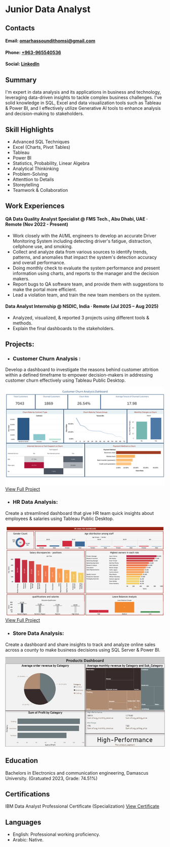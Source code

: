 # Junior Data Analyst

## Contacts
#### Email: [omarhassoundithomsi@gmail.com](omarhassoundithomsi@gmail.com)
#### Phone: [+963-965540536](https://wa.me/963965540536)
#### Social: [LinkedIn](https://www.linkedin.com/in/omar-hassoun-dit-homsi-09bb22207/)

## Summary
I'm expert in data analysis and its applications in business and technology, leveraging data-driven insights to tackle complex business challenges.
I've solid knowledge in SQL, Excel and data visualization tools such as Tableau & Power BI, and I effectively utilize Generative AI tools to enhance analysis and decision-making to stakeholders.

## Skill Highlights
- Advanced SQL Techniques
- Excel (Charts, Pivot Tables)
- Tableau
- Power BI
- Statistics, Probability, Linear Algebra
- Analytical Thinkinking
- Problem-Solving
- Attenttion to Details
- Storeytelling
- Teamwork & Collaboration 

## Work Experiences 
#### QA Data Quality Analyst Specialist @ FMS Tech., Abu Dhabi, UAE · Remote (Nov 2022 - Present)
- Work closely with the AI/ML engineers to develop an accurate Driver 
  Monitoring System including detecting driver's fatigue, distraction, cellphone use, and smoking.
- Collect and analyze data from various sources to identify trends, patterns, and anomalies that impact the system's detection accuracy and overall performance.
- Doing monthly check to evaluate the system performance and present information using charts, and reports to the manager and the decision makers.
- Report bugs to QA software team, and provide them with suggestions to make the portal more efficient.
- Lead a violation team, and train the new team members on the system.

#### Data Analyst Internship @ NSDIC, India · Remote (Jul 2025 – Aug 2025)
- Analyzed, visualized, & reported 3 projects using different tools & methods.
- Explain the final dashboards to the stakeholders.

## Projects:

- ### Customer Churn Analysis :
Develop a dashboard to investigate the reasons behind customer attrition within a defined timeframe to empower decision-makers in addressing customer churn effectively using Tableau Public Desktop.

![EEG Band Discovery](Customer-Churn-Analysis-Dashboard.jpg)
[View Full Project](https://public.tableau.com/app/profile/omar.hassoun.dit.homsi/viz/ChurnAnalysis_17547512671070/CustomerChurnAnalysisDashboard)

- ### HR Data Analysis:
Create a streamlined dashboard that give HR team quick insights about employees & salaries using Tableau Public Desktop.

![EEG Band Discovery](HR-Data-Analysis-Dashboard.jpg)
[View Full Project](https://public.tableau.com/app/profile/omar.hassoun.dit.homsi/viz/HRDataAnalysis_17540524077600/HRSummary)

- ###	Store Data Analysis:
Create a dashboard and share insights to track and analyze online sales across a county to make business decisions using SQL Server & Power BI.

![EEG Band Discovery](Products-Dashboard.jpg)

## Education
Bachelors in Electronics and communication engineering, Damascus University. 
(Gratuated 2023, Grade: 74.51%)

## Certifications 
IBM Data Analyst Professional Certificate (Specialization) 
[View Certificate](https://www.coursera.org/account/accomplishments/specialization/4FO4PPVC6AR0)

## Languages
- English: Professional working proficiency.
- Arabic: Native. 
